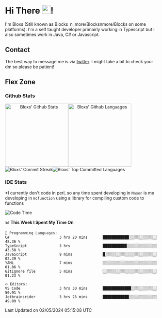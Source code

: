 # Hi There <img src="https://media.giphy.com/media/hvRJCLFzcasrR4ia7z/giphy.gif" width="28">!
I'm Bloxs (Still known as Blocks_n_more/Blocksnmore/Blocks on some platforms). I'm a self taught developer primairly working in Typescript but I also sometimes work in Java, C# or Javascript. 

## Contact
The best way to message me is via [twitter](https://twitter.com/blocksnmore). I might take a bit to check your dm so please be patient!

## Flex Zone
### Github Stats
<div style="display: flex;" align="center">
  <img src="https://readme-stats-gules.vercel.app/api?username=Blocksnmore&bg_color=23272A&show_icons=true&count_private=true&title_color=fff&text_color=fff&icon_color=3d34eb&hide_border=true&border_radius=10" alt="Bloxs' Github Stats" style="height: 13rem" />
 <img src="https://readme-stats-gules.vercel.app/api/top-langs/?username=Blocksnmore&layout=donut&count_private=true&hide_border=true&bg_color=23272A&title_color=fff&text_color=fff&icon_color=3d34eb&border_radius=10" alt="Bloxs' Github Languages" style="height: 13rem;" />
</div>
<div style="display: flex;" align="center">
  <img src="https://streak-stats.demolab.com?user=Blocksnmore&theme=github-dark-blue&hide_border=true" alt="Bloxs' Commit Streak">
  <img src="http://github-profile-summary-cards.vercel.app/api/cards/most-commit-language?username=Blocksnmore&theme=github_dark" alt="Bloxs' Top Committed Languages">
</div>

### IDE Stats
*I currently don't code in perl, so any time spent developing in `Mason` is me developing in `mcfunction` using a library for compiling custom code to functions
<!--START_SECTION:waka-->
![Code Time](http://img.shields.io/badge/Code%20Time-817%20hrs%2034%20mins-blue)

📊 **This Week I Spent My Time On** 

```text
💬 Programming Languages: 
C#                       3 hrs 20 mins       ████████████░░░░░░░░░░░░░   48.36 % 
TypeScript               3 hrs               ███████████░░░░░░░░░░░░░░   43.58 % 
JavaScript               9 mins              █░░░░░░░░░░░░░░░░░░░░░░░░   02.39 % 
YAML                     7 mins              ░░░░░░░░░░░░░░░░░░░░░░░░░   01.86 % 
GitIgnore file           5 mins              ░░░░░░░░░░░░░░░░░░░░░░░░░   01.23 % 

🔥 Editors: 
VS Code                  3 hrs 30 mins       █████████████░░░░░░░░░░░░   50.91 % 
Jetbrainsrider           3 hrs 23 mins       ████████████░░░░░░░░░░░░░   49.09 % 
```


 Last Updated on 02/05/2024 05:15:08 UTC
<!--END_SECTION:waka-->
